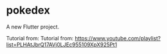 # pokedex

A new Flutter project.

Tutorial from: Tutorial from: https://www.youtube.com/playlist?list=PLHAtJbrQ17AVj0LJEc955109XpX925Pt1
